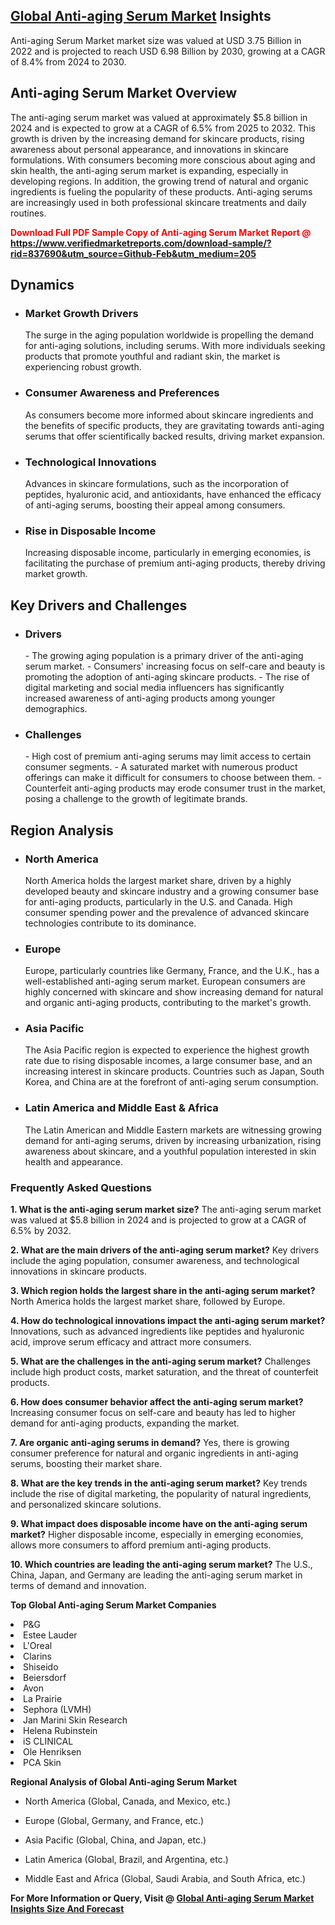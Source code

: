 <h2><a href="https://www.verifiedmarketreports.com/download-sample/?rid=837690&amp;utm_source=Github&amp;utm_medium=205" target="_blank">Global Anti-aging Serum Market</a> Insights</h2><p>Anti-aging Serum Market market size was valued at USD 3.75 Billion in 2022 and is projected to reach USD 6.98 Billion by 2030, growing at a CAGR of 8.4% from 2024 to 2030.</p><p> <h2>Anti-aging Serum Market Overview</h2> <p>The anti-aging serum market was valued at approximately $5.8 billion in 2024 and is expected to grow at a CAGR of 6.5% from 2025 to 2032. This growth is driven by the increasing demand for skincare products, rising awareness about personal appearance, and innovations in skincare formulations. With consumers becoming more conscious about aging and skin health, the anti-aging serum market is expanding, especially in developing regions. In addition, the growing trend of natural and organic ingredients is fueling the popularity of these products. Anti-aging serums are increasingly used in both professional skincare treatments and daily routines.</p> <p><strong><p><span class=""><span style="color: #ff0000;"><strong>Download Full PDF Sample Copy of Anti-aging Serum Market Report</strong> @ </span><a href="https://www.verifiedmarketreports.com/download-sample/?rid=837690&amp;utm_source=Github-Feb&amp;utm_medium=205" target="_blank">https://www.verifiedmarketreports.com/download-sample/?rid=837690&amp;utm_source=Github-Feb&amp;utm_medium=205</a></span></p></strong></p> <h2>Dynamics</h2> <ul> <li><h3>Market Growth Drivers</h3> The surge in the aging population worldwide is propelling the demand for anti-aging solutions, including serums. With more individuals seeking products that promote youthful and radiant skin, the market is experiencing robust growth.</li> <li><h3>Consumer Awareness and Preferences</h3> As consumers become more informed about skincare ingredients and the benefits of specific products, they are gravitating towards anti-aging serums that offer scientifically backed results, driving market expansion.</li> <li><h3>Technological Innovations</h3> Advances in skincare formulations, such as the incorporation of peptides, hyaluronic acid, and antioxidants, have enhanced the efficacy of anti-aging serums, boosting their appeal among consumers.</li> <li><h3>Rise in Disposable Income</h3> Increasing disposable income, particularly in emerging economies, is facilitating the purchase of premium anti-aging products, thereby driving market growth.</li> </ul> <h2>Key Drivers and Challenges</h2> <ul> <li><h3>Drivers</h3> - The growing aging population is a primary driver of the anti-aging serum market. - Consumers' increasing focus on self-care and beauty is promoting the adoption of anti-aging skincare products. - The rise of digital marketing and social media influencers has significantly increased awareness of anti-aging products among younger demographics. </li> <li><h3>Challenges</h3> - High cost of premium anti-aging serums may limit access to certain consumer segments. - A saturated market with numerous product offerings can make it difficult for consumers to choose between them. - Counterfeit anti-aging products may erode consumer trust in the market, posing a challenge to the growth of legitimate brands. </li> </ul> <h2>Region Analysis</h2> <ul> <li><h3>North America</h3> North America holds the largest market share, driven by a highly developed beauty and skincare industry and a growing consumer base for anti-aging products, particularly in the U.S. and Canada. High consumer spending power and the prevalence of advanced skincare technologies contribute to its dominance.</li> <li><h3>Europe</h3> Europe, particularly countries like Germany, France, and the U.K., has a well-established anti-aging serum market. European consumers are highly concerned with skincare and show increasing demand for natural and organic anti-aging products, contributing to the market's growth.</li> <li><h3>Asia Pacific</h3> The Asia Pacific region is expected to experience the highest growth rate due to rising disposable incomes, a large consumer base, and an increasing interest in skincare products. Countries such as Japan, South Korea, and China are at the forefront of anti-aging serum consumption.</li> <li><h3>Latin America and Middle East & Africa</h3> The Latin American and Middle Eastern markets are witnessing growing demand for anti-aging serums, driven by increasing urbanization, rising awareness about skincare, and a youthful population interested in skin health and appearance.</li> </ul> <h3>Frequently Asked Questions</h3> <p><strong>1. What is the anti-aging serum market size?</strong> The anti-aging serum market was valued at $5.8 billion in 2024 and is projected to grow at a CAGR of 6.5% by 2032.</p> <p><strong>2. What are the main drivers of the anti-aging serum market?</strong> Key drivers include the aging population, consumer awareness, and technological innovations in skincare products.</p> <p><strong>3. Which region holds the largest share in the anti-aging serum market?</strong> North America holds the largest market share, followed by Europe.</p> <p><strong>4. How do technological innovations impact the anti-aging serum market?</strong> Innovations, such as advanced ingredients like peptides and hyaluronic acid, improve serum efficacy and attract more consumers.</p> <p><strong>5. What are the challenges in the anti-aging serum market?</strong> Challenges include high product costs, market saturation, and the threat of counterfeit products.</p> <p><strong>6. How does consumer behavior affect the anti-aging serum market?</strong> Increasing consumer focus on self-care and beauty has led to higher demand for anti-aging products, expanding the market.</p> <p><strong>7. Are organic anti-aging serums in demand?</strong> Yes, there is growing consumer preference for natural and organic ingredients in anti-aging serums, boosting their market share.</p> <p><strong>8. What are the key trends in the anti-aging serum market?</strong> Key trends include the rise of digital marketing, the popularity of natural ingredients, and personalized skincare solutions.</p> <p><strong>9. What impact does disposable income have on the anti-aging serum market?</strong> Higher disposable income, especially in emerging economies, allows more consumers to afford premium anti-aging products.</p> <p><strong>10. Which countries are leading the anti-aging serum market?</strong> The U.S., China, Japan, and Germany are leading the anti-aging serum market in terms of demand and innovation.</p> </p><p><strong>Top Global Anti-aging Serum Market Companies</strong></p><div data-test-id=""><p><li>P&G</li><li> Estee Lauder</li><li> L'Oreal</li><li> Clarins</li><li> Shiseido</li><li> Beiersdorf</li><li> Avon</li><li> La Prairie</li><li> Sephora (LVMH)</li><li> Jan Marini Skin Research</li><li> Helena Rubinstein</li><li> iS CLINICAL</li><li> Ole Henriksen</li><li> PCA Skin</li></p><div><strong>Regional Analysis of&nbsp;Global Anti-aging Serum Market</strong></div><ul><li dir="ltr"><p dir="ltr">North America&nbsp;(Global, Canada, and Mexico, etc.)</p></li><li dir="ltr"><p dir="ltr">Europe (Global, Germany, and France, etc.)</p></li><li dir="ltr"><p dir="ltr">Asia Pacific&nbsp;(Global, China, and Japan, etc.)</p></li><li dir="ltr"><p dir="ltr">Latin America&nbsp;(Global, Brazil, and Argentina, etc.)</p></li><li dir="ltr">Middle East and Africa&nbsp;(Global, Saudi Arabia, and South Africa, etc.)</li></ul><p><strong>For More Information or Query, Visit @&nbsp;</strong><strong><a href="https://www.verifiedmarketreports.com/product/anti-aging-serum-market/?utm_source=Github&amp;utm_medium=205" target="_blank">Global Anti-aging Serum Market Insights Size And Forecast</a></strong></p></div>
